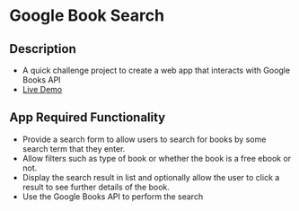 # Google Book Search

## Description
- A quick challenge project to create a web app that interacts with Google Books API
- [Live Demo](https://zenmnky.github.io/google-book-search-app/)

## App Required Functionality

- Provide a search form to allow users to search for books by some search term that they enter.
- Allow filters such as type of book or whether the book is a free ebook or not.
- Display the search result in list and optionally allow the user to click a result to see further details of the book.
- Use the Google Books API to perform the search